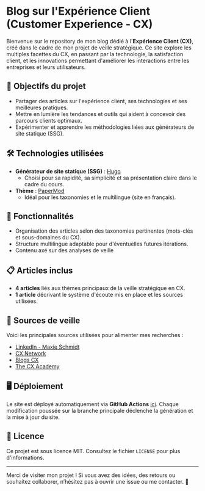 # Blog sur l'Expérience Client (Customer Experience - CX)

Bienvenue sur le repository de mon blog dédié à l'**Expérience Client (CX)**, créé dans le cadre de mon projet de veille stratégique. Ce site explore les multiples facettes du CX, en passant par la technologie, la satisfaction client, et les innovations permettant d'améliorer les interactions entre les entreprises et leurs utilisateurs.

## 🌟 Objectifs du projet  
- Partager des articles sur l'expérience client, ses technologies et ses meilleures pratiques.  
- Mettre en lumière les tendances et outils qui aident à concevoir des parcours clients optimaux.  
- Expérimenter et apprendre les méthodologies liées aux générateurs de site statique (SSG).  

## 🛠️ Technologies utilisées  
- **Générateur de site statique (SSG)** : [Hugo](https://gohugo.io/)  
  - Choisi pour sa rapidité, sa simplicité et sa présentation claire dans le cadre du cours.  
- **Thème** : [PaperMod](https://github.com/adityatelange/hugo-PaperMod)  
  - Idéal pour les taxonomies et le multilingue (site en français).  

## 🚀 Fonctionnalités  
- Organisation des articles selon des taxonomies pertinentes (mots-clés et sous-domaines du CX).  
- Structure multilingue adaptable pour d'éventuelles futures itérations.  
- Contenu axé sur des analyses de veille

## 📋 Articles inclus  
- **4 articles** liés aux thèmes principaux de la veille stratégique en CX.  
- **1 article** décrivant le système d'écoute mis en place et les sources utilisées.  

## 🔗 Sources de veille  
Voici les principales sources utilisées pour alimenter mes recherches :  
- [LinkedIn - Maxie Schmidt](https://www.linkedin.com/in/maxieschmidt)  
- [CX Network](https://www.cxnetwork.com/cx-experience/articles/top-50-customer-experience-influencers-2024)  
- [Blogs CX](https://blogs.oracle.com/cx)  
- [The CX Academy](https://thecxacademy.org/blog)  

## 🖥️ Déploiement  
Le site est déployé automatiquement via **GitHub Actions** [ici](https://sombreheross.github.io/paperMod-LabVeilTech/).  Chaque modification poussée sur la branche principale déclenche la génération et la mise à jour du site.

## 📄 Licence  
Ce projet est sous licence MIT. Consultez le fichier `LICENSE` pour plus d'informations.

---

Merci de visiter mon projet ! Si vous avez des idées, des retours ou souhaitez collaborer, n’hésitez pas à ouvrir une issue ou me contacter. 🚀
